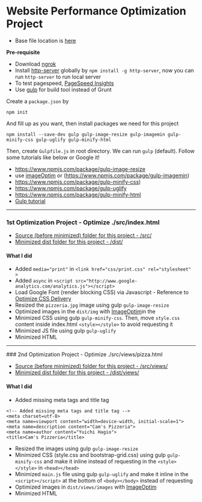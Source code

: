 # Website Performance Optimization Project

- Base file location is [here](https://github.com/udacity/frontend-nanodegree-mobile-portfolio)

**Pre-requisite**

- Download [ngrok](https://ngrok.com/download)
- Install [http-server](https://www.npmjs.com/package/http-server) globally by `npm install -g http-server`, now you can run `http-server` to run local server
- To test pagespeed, [PageSpeed Insights](https://developers.google.com/speed/pagespeed/insights/)
- Use [gulp](https://www.npmjs.com/package/gulp) for build tool instead of Grunt

Create a `package.json` by
```
npm init
```
And fill up as you want, then install packages we need for this project
```
npm install --save-dev gulp gulp-image-resize gulp-imagemin gulp-minify-css gulp-uglify gulp-minify-html
```
Then, create `Gulpfile.js` in root directory.
We can run `gulp` (default). Follow some tutorials like below or Google it!

- https://www.npmjs.com/package/gulp-image-resize
- use [imageOptim](https://imageoptim.com/) or (https://www.npmjs.com/package/gulp-imagemin)
- https://www.npmjs.com/package/gulp-minify-css)
- https://www.npmjs.com/package/gulp-uglify
- https://www.npmjs.com/package/gulp-minify-html
- [Gulp tutorial](http://www.sitepoint.com/introduction-gulp-js/)
<hr />

### 1st Optimization Project - Optimize ./src/index.html

- [Source (before minimized) folder for this project - /src/]()
- [Minimized dist folder for this project - /dist/]()

#### What I did

- Added `media="print"` in `<link href="css/print.css" rel="stylesheet" >`
- Added `async` in `<script src="http://www.google-analytics.com/analytics.js"></script>`
- Load Google Font (render blocking CSS) via Javascript - Reference to [Optimize CSS Delivery](https://developers.google.com/speed/docs/insights/OptimizeCSSDelivery)
- Resized the `pizzeria.jpg` image using gulp `gulp-image-resize`
- Optimized images in the `dist/img` with [ImageOptim](https://imageoptim.com/)in the
- Minimized CSS using gulp `gulp-minify-css`. Then, move `style.css` content inside index.html `<style></style>` to avoid requesting it
- Minimized JS file using gulp `gulp-uglify`
- Minimized HTML


<hr />
### 2nd Optimization Project - Optimize ./src/views/pizza.html

- [Source (before minimized) folder for this project - /src/views/]()
- [Minimized dist folder for this project - /dist/views/]()

#### What I did
- Added missing meta tags and title tag
```
<!-- Added missing meta tags and title tag -->
<meta charset=utf-8>
<meta name=viewport content="width=device-width, initial-scale=1">
<meta name=description content="Cam's Pizzeria">
<meta name=author content="Yuichi Hagio">
<title>Cam's Pizzeria</title>
```
- Resized the images using gulp `gulp-image-resize`
- Minimized CSS (style.css and bootstrap-grid.css) using gulp `gulp-minify-css` and make it inline instead of requesting in the `<style></style>` in `<head></head>`
- Minimized `main.js` file using gulp `gulp-uglify` and make it inline in the `<script></script>` at the bottom of `<body></body>` instead of requesting
- Optimized images in `dist/views/images` with [ImageOptim](https://imageoptim.com/)
- Minimized HTML
